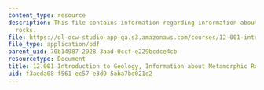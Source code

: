 ```yaml
---
content_type: resource
description: This file contains information regarding information about metamorphic
  rocks.
file: https://ol-ocw-studio-app-qa.s3.amazonaws.com/courses/12-001-introduction-to-geology-fall-2013/f3aeda08f561ec57e3d95aba7bd021d2_MIT12_001F13_Lab2-MetaRoIn.pdf
file_type: application/pdf
parent_uid: 70b14987-2928-3aad-0ccf-e229bcdce4cb
resourcetype: Document
title: 12.001 Introduction to Geology, Information about Metamorphic Rocks
uid: f3aeda08-f561-ec57-e3d9-5aba7bd021d2
---
```

